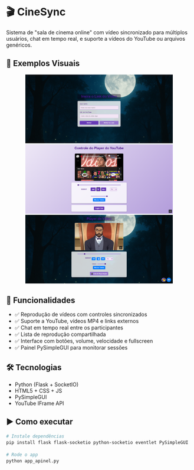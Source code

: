 # 🎬 CineSync

Sistema de "sala de cinema online" com vídeo sincronizado para múltiplos usuários, chat em tempo real, e suporte a vídeos do YouTube ou arquivos genéricos.

## 📸 Exemplos Visuais

<div align="center">
  <img src="docs/img_home.png" width="400"/>
  <img src="docs/img_player_youtube.png" width="400"/>
  <img src="docs/img_player_generico.png" width="400"/>
</div>

## 🚀 Funcionalidades

- ✅ Reprodução de vídeos com controles sincronizados
- ✅ Suporte a YouTube, vídeos MP4 e links externos
- ✅ Chat em tempo real entre os participantes
- ✅ Lista de reprodução compartilhada
- ✅ Interface com botões, volume, velocidade e fullscreen
- ✅ Painel PySimpleGUI para monitorar sessões 

## 🛠️ Tecnologias

- Python (Flask + SocketIO)
- HTML5 + CSS + JS
- PySimpleGUI
- YouTube IFrame API

## ▶️ Como executar

```bash
# Instale dependências
pip install flask flask-socketio python-socketio eventlet PySimpleGUI

# Rode o app
python app_apinel.py
